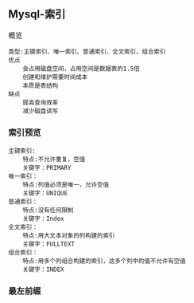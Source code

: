 ## Mysql-索引

概览

```
类型:主键索引、唯一索引、普通索引、全文索引、组合索引
优点
	会占用磁盘空间，占用空间是数据表的1.5倍
	创建和维护需要时间成本
	本质是表结构
缺点
	提高查询效率
	减少磁盘读写
```

### 索引预览

```
主键索引:
	特点:不允许重复，空值
	关键字：PRIMARY 
唯一索引：
	特点:列值必须是唯一，允许空值
	关键字：UNIQUE 
普通索引：
	特点:没有任何限制
	关键字：Index
全文索引：
	特点:用大文本对象的列构建的索引
	关键字：FULLTEXT 
组合索引：
	特点:用多个列组合构建的索引，这多个列中的值不允许有空值
	关键字：INDEX 
```

### 最左前缀

```

```



